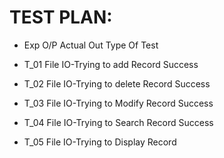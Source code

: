 # TEST PLAN:
* Exp O/P	Actual Out	Type Of Test

* T_01	File IO-Trying to add Record Success
* T_02	File IO-Trying to delete Record	Success	
* T_03	File IO-Trying to Modify Record	Success	
* T_04	File IO-Trying to Search Record	Success	
* T_05	File IO-Trying to Display Record